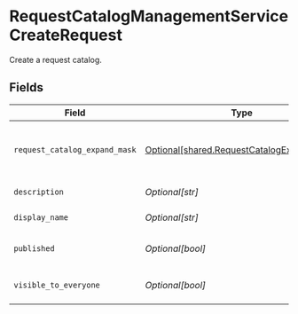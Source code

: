# RequestCatalogManagementServiceCreateRequest

Create a request catalog.


## Fields

| Field                                                                                                           | Type                                                                                                            | Required                                                                                                        | Description                                                                                                     |
| --------------------------------------------------------------------------------------------------------------- | --------------------------------------------------------------------------------------------------------------- | --------------------------------------------------------------------------------------------------------------- | --------------------------------------------------------------------------------------------------------------- |
| `request_catalog_expand_mask`                                                                                   | [Optional[shared.RequestCatalogExpandMask]](../../models/shared/requestcatalogexpandmask.md)                    | :heavy_minus_sign:                                                                                              | The RequestCatalogExpandMask includes the paths in the catalog view to expand in the return value of this call. |
| `description`                                                                                                   | *Optional[str]*                                                                                                 | :heavy_minus_sign:                                                                                              | The description of the new request catalog.                                                                     |
| `display_name`                                                                                                  | *Optional[str]*                                                                                                 | :heavy_minus_sign:                                                                                              | The display name of the new request catalog.                                                                    |
| `published`                                                                                                     | *Optional[bool]*                                                                                                | :heavy_minus_sign:                                                                                              | Whether or not the new catalog should be created as published.                                                  |
| `visible_to_everyone`                                                                                           | *Optional[bool]*                                                                                                | :heavy_minus_sign:                                                                                              | Whether or not the new catalog is visible to everyone by default.                                               |